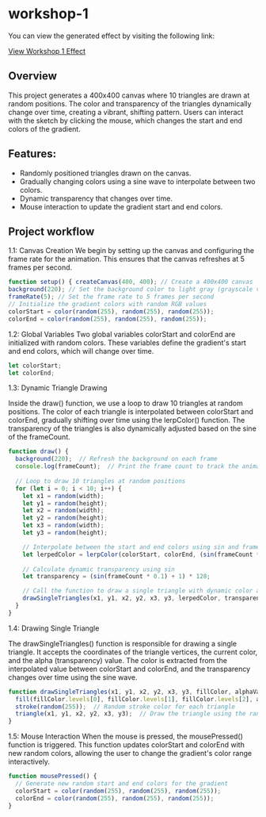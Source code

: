 # workshop-1
You can view the generated effect by visiting the following link:

[View Workshop 1 Effect](https://tianhui1112.github.io/workshop-1/)

## Overview
This project generates a 400x400 canvas where 10 triangles are drawn at random positions. The color and transparency of the triangles dynamically change over time, creating a vibrant, shifting pattern. Users can interact with the sketch by clicking the mouse, which changes the start and end colors of the gradient.


## Features: 
- Randomly positioned triangles drawn on the canvas. 
- Gradually changing colors using a sine wave to interpolate between two colors. 
- Dynamic transparency that changes over time. 
- Mouse interaction to update the gradient start and end colors.



## Project workflow

1.1: Canvas Creation
We begin by setting up the canvas and configuring the frame rate for the animation. This ensures that the canvas refreshes at 5 frames per second.

```javascript
function setup() { createCanvas(400, 400); // Create a 400x400 canvas 
background(220); // Set the background color to light gray (grayscale value 220) 
frameRate(5); // Set the frame rate to 5 frames per second 
// Initialize the gradient colors with random RGB values 
colorStart = color(random(255), random(255), random(255)); 
colorEnd = color(random(255), random(255), random(255));
```

1.2: Global Variables
Two global variables colorStart and colorEnd are initialized with random colors. These variables define the gradient's start and end colors, which will change over time.

```javascript
let colorStart; 
let colorEnd;
```

1.3: Dynamic Triangle Drawing

Inside the draw() function, we use a loop to draw 10 triangles at random positions. The color of each triangle is interpolated between colorStart and colorEnd, gradually shifting over time using the lerpColor() function. The transparency of the triangles is also dynamically adjusted based on the sine of the frameCount.
```javascript
function draw() {
  background(220);  // Refresh the background on each frame
  console.log(frameCount);  // Print the frame count to track the animation progress
  
  // Loop to draw 10 triangles at random positions
  for (let i = 0; i < 10; i++) {
    let x1 = random(width); 
    let y1 = random(height);
    let x2 = random(width); 
    let y2 = random(height); 
    let x3 = random(width); 
    let y3 = random(height); 

    // Interpolate between the start and end colors using sin and frameCount
    let lerpedColor = lerpColor(colorStart, colorEnd, (sin(frameCount * 0.1) + 1) / 2);
    
    // Calculate dynamic transparency using sin
    let transparency = (sin(frameCount * 0.1) + 1) * 128; 

    // Call the function to draw a single triangle with dynamic color and transparency
    drawSingleTriangles(x1, y1, x2, y2, x3, y3, lerpedColor, transparency);
  }
}

```


1.4: Drawing Single Triangle

The drawSingleTriangles() function is responsible for drawing a single triangle. It accepts the coordinates of the triangle vertices, the current color, and the alpha (transparency) value. The color is extracted from the interpolated value between colorStart and colorEnd, and the transparency changes over time using the sine wave.
```javascript
function drawSingleTriangles(x1, y1, x2, y2, x3, y3, fillColor, alphaValue) {
  fill(fillColor.levels[0], fillColor.levels[1], fillColor.levels[2], alphaValue); // Set fill color with transparency
  stroke(random(255));  // Random stroke color for each triangle
  triangle(x1, y1, x2, y2, x3, y3);  // Draw the triangle using the random coordinates
}

```
1.5: Mouse Interaction
When the mouse is pressed, the mousePressed() function is triggered. This function updates colorStart and colorEnd with new random colors, allowing the user to change the gradient's color range interactively.

```javascript
function mousePressed() {
  // Generate new random start and end colors for the gradient
  colorStart = color(random(255), random(255), random(255));
  colorEnd = color(random(255), random(255), random(255));
}

```
